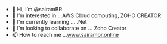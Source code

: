 - 👋 Hi, I’m @sairamBR
- 👀 I’m interested in ...AWS Cloud computing, ZOHO CREATOR
- 🌱 I’m currently learning ... .Net
- 💞️ I’m looking to collaborate on ... Zoho Creator
- 📫 How to reach me ...www.sairambr.online

<!---
sairamBR/sairamBR is a ✨ special ✨ repository because its `README.md` (this file) appears on your GitHub profile.
You can click the Preview link to take a look at your changes.
--->
